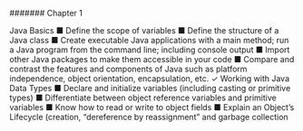 ####### Chapter 1

Java Basics
	■ Define the scope of variables
	■ Define the structure of a Java class
	■ Create executable Java applications with a main method; run a Java program from the command line; including console output
	■ Import other Java packages to make them accessible in your code
	■ Compare and contrast the features and components of Java such as platform independence, object orientation, encapsulation, etc.
✓ Working with Java Data Types
	■ Declare and initialize variables (including casting or primitive types)
	■ Differentiate between object reference variables and primitive variables
	■ Know how to read or write to object fields
	■ Explain an Object’s Lifecycle (creation, “dereference by reassignment” and garbage collection

